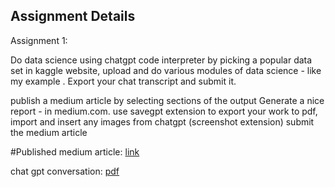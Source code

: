 ## Assignment Details
Assignment 1:

Do data science using chatgpt code interpreter by picking a popular data set in kaggle website, upload and do various modules of data science - like my example . Export your chat transcript and submit it. 

publish a medium article by selecting sections of the output 
Generate a nice report - in medium.com. use savegpt extension to export your work to pdf, import and insert any images from chatgpt (screenshot extension) 
submit the medium article



#Published medium article: [link](https://medium.com/@venkatesh1226m/harnessing-chatgpt-for-data-mining-analyzing-california-housing-prices-5a1f6da5f401)

chat gpt conversation: [pdf](https://github.com/venkatesh1226/CMPE255-DataMining/blob/main/Assignment%201/Assignment1/chatgpt-assignment1.pdf.pdf)
